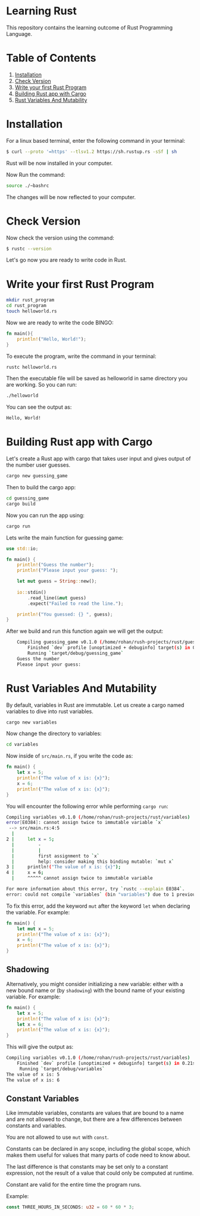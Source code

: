 # Learning Rust

This repository contains the learning outcome of Rust Programming Language.

# Table of Contents
1. [Installation](#Installation)
2. [Check Version](#Check-Version)
3. [Write your first Rust Program](#Write-your-first-Rust-Program)
4. [Building Rust app with Cargo](#Building-Rust-app-with-Cargo)
5. [Rust Variables And Mutability](#Rust-Variables-And-Mutability)


# Installation

For a linux based terminal, enter the following command in your terminal:

```sh
$ curl --proto '=https' --tlsv1.2 https://sh.rustup.rs -sSf | sh
```

Rust will be now installed in your computer.

Now Run the command:
```sh
source ./~bashrc
```
The changes will be now reflected to your computer.

# Check Version

Now check the version using the command:

```sh
$ rustc --version
```

Let's go now you are ready to write code in Rust.

# Write your first Rust Program
```sh
mkdir rust_program
cd rust_program
touch helloworld.rs
```

Now we are ready to write the code BINGO:

```rs
fn main(){
    println!("Hello, World!");
}
```

To execute the program, write the command in your terminal:
```sh
rustc helloworld.rs
```
Then the executable file will be saved as helloworld in same directory you are working. So you can run:
```sh
./helloworld
```

You can see the output as:
```sh
Hello, World!
```

# Building Rust app with Cargo

Let's create a Rust app with cargo that takes user input and gives output of the number user guesses.

```sh
cargo new guessing_game
```

Then to build the cargo app:
```sh
cd guessing_game
cargo build
```

Now you can run the app using:
```sh
cargo run
```

Lets write the main function for guessing game:

```rs
use std::io;

fn main() {
    println!("Guess the number");
    println!("Please input your guess: ");

	let mut guess = String::new();
	
	io::stdin()
		.read_line(&mut guess)
		.expect("Failed to read the line.");

	println!("You guessed: {} ", guess);
}
```
After we build and run this function again we will get the output:
```sh
    Compiling guessing_game v0.1.0 (/home/rohan/rush-projects/rust/guessing_game)
        Finished `dev` profile [unoptimized + debuginfo] target(s) in 0.91s
        Running `target/debug/guessing_game`
    Guess the number
    Please input your guess: 
```

# Rust Variables And Mutability

By default, variables in Rust are immutable. Let us create a cargo named variables to dive into rust variables.
```sh
cargo new variables
```
Now change the directory to variables:
```sh
cd variables
```
Now inside of ```src/main.rs```, if you write the code as:
```rs
fn main() {
    let x = 5;
    println!("The value of x is: {x}");
    x = 6;
    println!("The value of x is: {x}");
}
```
You will encounter the following error while performing ```cargo run```:
```sh
Compiling variables v0.1.0 (/home/rohan/rush-projects/rust/variables)
error[E0384]: cannot assign twice to immutable variable `x`
 --> src/main.rs:4:5
  |
2 |     let x = 5;
  |         -
  |         |
  |         first assignment to `x`
  |         help: consider making this binding mutable: `mut x`
3 |     println!("The value of x is: {x}");
4 |     x = 6;
  |     ^^^^^ cannot assign twice to immutable variable

For more information about this error, try `rustc --explain E0384`.
error: could not compile `variables` (bin "variables") due to 1 previous error
```

To fix this error, add the keyword ```mut``` after the keyword ```let``` when declaring the variable. For
example:

```rs
fn main() {
    let mut x = 5;
    println!("The value of x is: {x}");
    x = 6;
    println!("The value of x is: {x}");
}
```

## Shadowing
Alternatively, you might consider initializing a new variable: either with a new bound name or (by ```shadowing```) with the bound name of your
existing variable. For example:

```rs
fn main() {
    let x = 5;
    println!("The value of x is: {x}");
    let x = 6;
    println!("The value of x is: {x}");
}
```

This will give the output as:
```sh
Compiling variables v0.1.0 (/home/rohan/rush-projects/rust/variables)
    Finished `dev` profile [unoptimized + debuginfo] target(s) in 0.21s
     Running `target/debug/variables`
The value of x is: 5
The value of x is: 6
```

## Constant Variables
Like immutable variables, constants are values that are bound to a name and are not allowed to change, but there are a few differences between constants and variables.

You are not allowed to use ```mut``` with ```const```.

Constants can be declared in any scope, including the global scope, which makes them useful for values that many parts of code need to know about.

The last difference is that constants may be set only to a constant expression, not the result of a value that could only be computed at runtime.

Constant are valid for the entire time the program runs.

Example:
```rs
const THREE_HOURS_IN_SECONDS: u32 = 60 * 60 * 3;
```